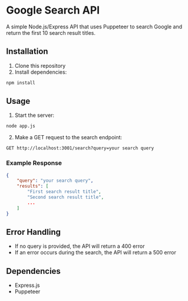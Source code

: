 # Google Search API

A simple Node.js/Express API that uses Puppeteer to search Google and return the first 10 search result titles.

## Installation

1. Clone this repository
2. Install dependencies:
```bash
npm install
```

## Usage

1. Start the server:
```bash
node app.js
```

2. Make a GET request to the search endpoint:
```
GET http://localhost:3001/search?query=your search query
```

### Example Response

```json
{
    "query": "your search query",
    "results": [
        "First search result title",
        "Second search result title",
        ...
    ]
}
```

## Error Handling

- If no query is provided, the API will return a 400 error
- If an error occurs during the search, the API will return a 500 error

## Dependencies

- Express.js
- Puppeteer